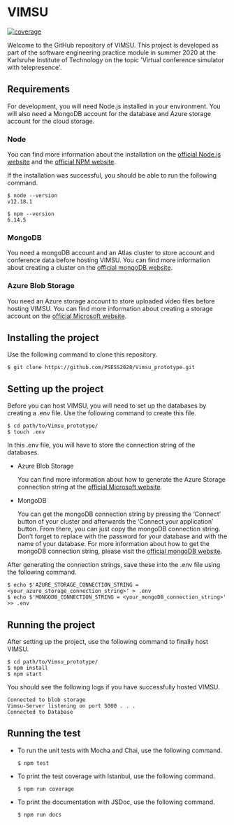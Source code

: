 # VIMSU

[![coverage](https://img.shields.io/codecov/c/github/PSESS2020/Vimsu_prototype)](https://codecov.io/gh/PSESS2020/Vimsu_prototype)

Welcome to the GitHub repository of VIMSU. This project is developed as part of the software engineering practice module in summer 2020 at the Karlsruhe Institute of Technology on the topic 'Virtual conference simulator with telepresence'.

## Requirements

For development, you will need Node.js installed in your environment. You will also need a MongoDB account for the database and Azure storage account for the cloud storage.

### Node
You can find more information about the installation on the [official Node.js website](https://nodejs.org/) and the [official NPM website](https://npmjs.org/).

If the installation was successful, you should be able to run the following command.

    $ node --version
    v12.18.1

    $ npm --version
    6.14.5

### MongoDB
You need a mongoDB account and an Atlas cluster to store account and conference data before hosting VIMSU. You can find more information about creating a cluster on the [official mongoDB website](https://docs.atlas.mongodb.com/tutorial/create-new-cluster/).

### Azure Blob Storage
You need an Azure storage account to store uploaded video files before hosting VIMSU. You can find more information about creating a storage account on the [official Microsoft website](https://docs.microsoft.com/en-us/azure/storage/common/storage-account-create?tabs=azure-portal).


## Installing the project
Use the following command to clone this repository.

    $ git clone https://github.com/PSESS2020/Vimsu_prototype.git

## Setting up the project
Before you can host VIMSU, you will need to set up the databases by creating a .env file. Use the following command to create this file.

    $ cd path/to/Vimsu_prototype/
    $ touch .env

In this .env file, you will have to store the connection string of the databases. 

- Azure Blob Storage

    You can find more information about how to generate the Azure Storage connection string at the [official Microsoft website](https://docs.microsoft.com/en-us/azure/storage/common/storage-account-keys-manage?tabs=azure-portal).

- MongoDB

    You can get the mongoDB connection string by pressing the ‘Connect’ button of your cluster and afterwards the ‘Connect your application’ button. From there, you can just copy the mongoDB connection string. Don’t forget to replace <password> with the password for your database and <dbname> with the name of your database.
    For more information about how to get the mongoDB connection string, please visit the [official mongoDB website](https://docs.mongodb.com/manual/reference/connection-string/).

After generating the connection strings, save these into the .env file using the following command.

    $ echo $'AZURE_STORAGE_CONNECTION_STRING = <your_azure_storage_connection_string>' > .env
    $ echo $'MONGODB_CONNECTION_STRING = <your_mongoDB_connection_string>' >> .env

## Running the project
After setting up the project, use the following command to finally host VIMSU.

    $ cd path/to/Vimsu_prototype/
    $ npm install
    $ npm start

You should see the following logs if you have successfully hosted VIMSU.

    Connected to blob storage
    Vimsu-Server listening on port 5000 . . .
    Connected to Database
    
## Running the test

- To run the unit tests with Mocha and Chai, use the following command.

      $ npm test
    
- To print the test coverage with Istanbul, use the following command.

      $ npm run coverage

- To print the documentation with JSDoc, use the following command.
    
      $ npm run docs